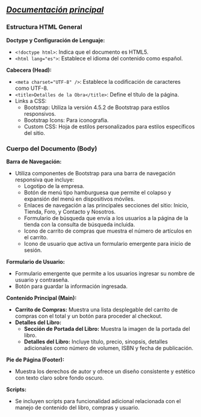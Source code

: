_[Documentación principal](/Documentacion.md)_
--- 

### Estructura HTML General

**Doctype y Configuración de Lenguaje:**
- `<!doctype html>`: Indica que el documento es HTML5.
- `<html lang="es">`: Establece el idioma del contenido como español.

**Cabecera (Head):**
- `<meta charset="UTF-8" />`: Establece la codificación de caracteres como UTF-8.
- `<title>Detalles de la Obra</title>`: Define el título de la página.
- Links a CSS:
  - Bootstrap: Utiliza la versión 4.5.2 de Bootstrap para estilos responsivos.
  - Bootstrap Icons: Para iconografía.
  - Custom CSS: Hoja de estilos personalizados para estilos específicos del sitio.

### Cuerpo del Documento (Body)

**Barra de Navegación:**
- Utiliza componentes de Bootstrap para una barra de navegación responsiva que incluye:
  - Logotipo de la empresa.
  - Botón de menú tipo hamburguesa que permite el colapso y expansión del menú en dispositivos móviles.
  - Enlaces de navegación a las principales secciones del sitio: Inicio, Tienda, Foro, y Contacto y Nosotros.
  - Formulario de búsqueda que envía a los usuarios a la página de la tienda con la consulta de búsqueda incluida.
  - Icono de carrito de compras que muestra el número de artículos en el carrito.
  - Icono de usuario que activa un formulario emergente para inicio de sesión.

**Formulario de Usuario:**
- Formulario emergente que permite a los usuarios ingresar su nombre de usuario y contraseña.
- Botón para guardar la información ingresada.

**Contenido Principal (Main):**
- **Carrito de Compras:** Muestra una lista desplegable del carrito de compras con el total y un botón para proceder al checkout.
- **Detalles del Libro:**
  - **Sección de Portada del Libro:** Muestra la imagen de la portada del libro.
  - **Detalles del Libro:** Incluye título, precio, sinopsis, detalles adicionales como número de volumen, ISBN y fecha de publicación.

**Pie de Página (Footer):**
- Muestra los derechos de autor y ofrece un diseño consistente y estético con texto claro sobre fondo oscuro.

**Scripts:**
- Se incluyen scripts para funcionalidad adicional relacionada con el manejo de contenido del libro, compras y usuario.
